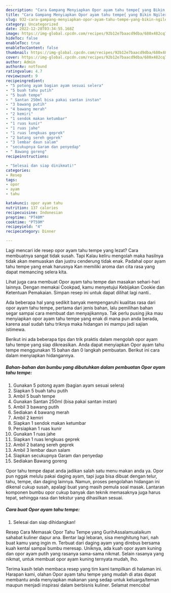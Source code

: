 ```yaml
---
description: "Cara Gampang Menyiapkan Opor ayam tahu tempe{ yang Bikin Ngiler,  Menu Buat lebaran"
title: "Cara Gampang Menyiapkan Opor ayam tahu tempe{ yang Bikin Ngiler,  Menu Buat lebaran"
slug: 932-cara-gampang-menyiapkan-opor-ayam-tahu-tempe-yang-bikin-ngiler-menu-buat-lebaran
category: Uncategorized
date: 2022-12-28T03:34:55.168Z
image: https://img-global.cpcdn.com/recipes/92b12e7baacd9dba/680x482cq70/opor-ayam-tahu-tempe-foto-resep-utama.jpg
hideToc: false
enableToc: true
enableTocContent: false
thumbnail: https://img-global.cpcdn.com/recipes/92b12e7baacd9dba/680x482cq70/opor-ayam-tahu-tempe-foto-resep-utama.jpg
cover: https://img-global.cpcdn.com/recipes/92b12e7baacd9dba/680x482cq70/opor-ayam-tahu-tempe-foto-resep-utama.jpg
author: Admin
authorAv: notfound
ratingvalue: 4.7
reviewcount: 9
recipeingredient:
- "5 potong ayam bagian ayam sesuai selera"
- "5 buah tahu putih"
- "5 buah tempe"
- " Santan 250ml bisa pakai santan instan"
- "3 bawang putih"
- "4 bawang merah"
- "2 kemiri"
- "1 sendok makan ketumbar"
- "1 ruas kunir"
- "1 ruas jahe"
- "1 ruas lengkuas geprek"
- "2 batang sereh geprek"
- "3 lembar daun salam"
- "secukupnya Garam dan penyedap"
- " Bawang goreng"
recipeinstructions:

- "Selesai dan siap dinikmati!"
categories:
- Resep
tags:
- opor
- ayam
- tahu

katakunci: opor ayam tahu 
nutrition: 137 calories
recipecuisine: Indonesian
preptime: "PT40M"
cooktime: "PT59M"
recipeyield: "4"
recipecategory: Dinner

---
```



Lagi mencari ide resep opor ayam tahu tempe yang lezat? Cara membuatnya sangat tidak susah. Tapi Kalau keliru mengolah maka hasilnya tidak akan memuaskan dan justru cenderung tidak enak. Padahal opor ayam tahu tempe yang enak harusnya Kan memiliki aroma dan cita rasa yang dapat memancing selera kita.


Lihat juga cara membuat Opor ayam tahu tempe dan masakan sehari-hari lainnya. Dengan memakai Cookpad, kamu menyetujui Kebijakan Cookie dan Ketentuan Pemakaian. Simpan resep ini untuk dapat dilihat lagi nanti..

Ada beberapa hal yang sedikit banyak mempengaruhi kualitas rasa dari opor ayam tahu tempe, pertama dari jenis bahan, lalu pemilihan bahan segar sampai cara membuat dan menyajikannya. Tak perlu pusing jika mau menyiapkan opor ayam tahu tempe yang enak di mana pun anda berada, karena asal sudah tahu triknya maka hidangan ini mampu jadi sajian istimewa.


Berikut ini ada beberapa tips dan trik praktis dalam mengolah opor ayam tahu tempe yang siap dikreasikan. Anda dapat menyiapkan Opor ayam tahu tempe menggunakan 15 bahan dan 0 langkah pembuatan. Berikut ini cara dalam menyiapkan hidangannya.

<!--inarticleads1-->

##### Bahan-bahan dan bumbu yang dibutuhkan dalam pembuatan Opor ayam tahu tempe:

1. Gunakan 5 potong ayam (bagian ayam sesuai selera)
1. Siapkan 5 buah tahu putih
1. Ambil 5 buah tempe
1. Gunakan  Santan 250ml (bisa pakai santan instan)
1. Ambil 3 bawang putih
1. Sediakan 4 bawang merah
1. Ambil 2 kemiri
1. Siapkan 1 sendok makan ketumbar
1. Persiapkan 1 ruas kunir
1. Gunakan 1 ruas jahe
1. Siapkan 1 ruas lengkuas geprek
1. Ambil 2 batang sereh geprek
1. Ambil 3 lembar daun salam
1. Siapkan secukupnya Garam dan penyedap
1. Sediakan  Bawang goreng


Opor tahu tempe dapat anda jadikan salah satu menu makan anda ya. Opor pun nggak melulu pakai daging ayam, tapi juga bisa dibuat dengan telur, tahu, tempe, dan daging lainnya. Namun, proses pengolahan hidangan ini dikenal cukup susah, apalagi buat yang masih pemula soal masak. Lantaran komponen bumbu opor cukup banyak dan teknik memasaknya juga harus tepat, sehingga rasa dan tekstur yang dihasilkan sesuai. 

<!--inarticleads2-->

##### Cara buat Opor ayam tahu tempe:


1. Selesai dan siap dihidangkan!

Resep Cara Memasak Opor Tahu Tempe yang GurihAssalamualaikum sahabat kuliner dapur ana. Bentar lagi lebaran, sisa menghitung hari, nah buat kamu yang ingin m. Terbuat dari daging ayam yang direbus bersama kuah kental sampai bumbu meresap. Uniknya, ada kuah opor ayam kuning dan opor ayam putih yang rasanya sama-sama nikmat. Selain rasanya yang nikmat, untuk membuat opor ayam kuning ternyata mudah, lho. 

Terima kasih telah membaca resep yang tim kami tampilkan di halaman ini. Harapan kami, olahan Opor ayam tahu tempe yang mudah di atas dapat membantu anda menyiapkan makanan yang sedap untuk keluarga/teman maupun menjadi inspirasi dalam berbisnis kuliner. Selamat mencoba!

